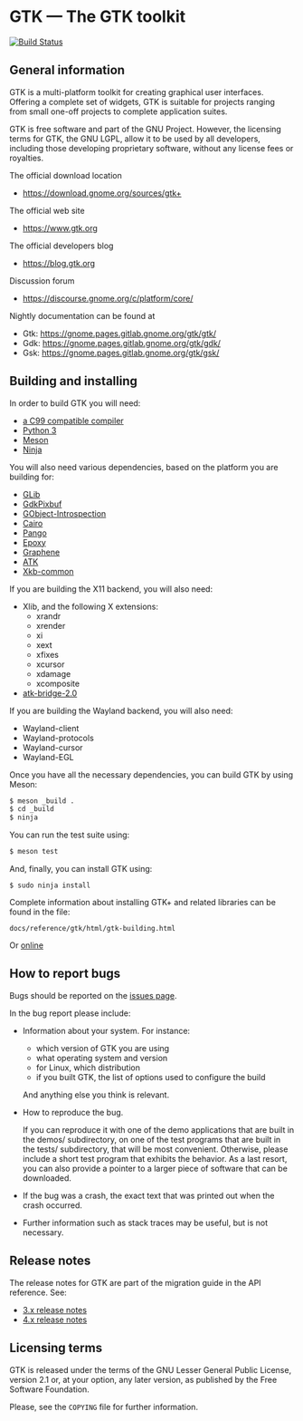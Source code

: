 GTK — The GTK toolkit
=====================

[![Build Status](https://gitlab.gnome.org/GNOME/gtk/badges/master/build.svg)](https://gitlab.gnome.org/GNOME/gtk/pipelines)

General information
-------------------

GTK is a multi-platform toolkit for creating graphical user interfaces.
Offering a complete set of widgets, GTK is suitable for projects ranging
from small one-off projects to complete application suites.

GTK is free software and part of the GNU Project. However, the
licensing terms for GTK, the GNU LGPL, allow it to be used by all
developers, including those developing proprietary software, without any
license fees or royalties.

The official download location

  - https://download.gnome.org/sources/gtk+

The official web site

  - https://www.gtk.org

The official developers blog

  - https://blog.gtk.org

Discussion forum

  - https://discourse.gnome.org/c/platform/core/

Nightly documentation can be found at
  - Gtk: https://gnome.pages.gitlab.gnome.org/gtk/gtk/
  - Gdk: https://gnome.pages.gitlab.gnome.org/gtk/gdk/
  - Gsk: https://gnome.pages.gitlab.gnome.org/gtk/gsk/

Building and installing
-----------------------

In order to build GTK you will need:

  - [a C99 compatible compiler](https://wiki.gnome.org/Projects/GLib/CompilerRequirements)
  - [Python 3](https://www.python.org/)
  - [Meson](http://mesonbuild.com)
  - [Ninja](https://ninja-build.org)

You will also need various dependencies, based on the platform you are
building for:

  - [GLib](https://download.gnome.org/sources/glib)
  - [GdkPixbuf](https://download.gnome.org/sources/gdk-pixbuf)
  - [GObject-Introspection](https://download.gnome.org/sources/gobject-introspection)
  - [Cairo](https://www.cairographics.org)
  - [Pango](https://download.gnome.org/sources/pango)
  - [Epoxy](https://github.com/anholt/libepoxy)
  - [Graphene](https://github.com/ebassi/graphene)
  - [ATK](https://download.gnome.org/sources/atk)
  - [Xkb-common](https://github.com/xkbcommon/libxkbcommon)

If you are building the X11 backend, you will also need:

  - Xlib, and the following X extensions:
    - xrandr
    - xrender
    - xi
    - xext
    - xfixes
    - xcursor
    - xdamage
    - xcomposite
  - [atk-bridge-2.0](https://download.gnome.org/sources/at-spi2-atk)

If you are building the Wayland backend, you will also need:

  - Wayland-client
  - Wayland-protocols
  - Wayland-cursor
  - Wayland-EGL

Once you have all the necessary dependencies, you can build GTK by using
Meson:

```sh
$ meson _build .
$ cd _build
$ ninja
```

You can run the test suite using:

```sh
$ meson test
```

And, finally, you can install GTK using:

```
$ sudo ninja install
```

Complete information about installing GTK+ and related libraries
can be found in the file:

```
docs/reference/gtk/html/gtk-building.html
```

Or [online](https://developer.gnome.org/gtk4/stable/gtk-building.html)

How to report bugs
------------------

Bugs should be reported on the [issues page](https://gitlab.gnome.org/GNOME/gtk/issues/new).

In the bug report please include:

* Information about your system. For instance:

   - which version of GTK you are using
   - what operating system and version
   - for Linux, which distribution
   - if you built GTK, the list of options used to configure the build

  And anything else you think is relevant.

* How to reproduce the bug.

  If you can reproduce it with one of the demo applications that are
  built in the demos/ subdirectory, on one of the test programs that
  are built in the tests/ subdirectory, that will be most convenient.
  Otherwise, please include a short test program that exhibits the
  behavior. As a last resort, you can also provide a pointer to a
  larger piece of software that can be downloaded.

* If the bug was a crash, the exact text that was printed out
  when the crash occurred.

* Further information such as stack traces may be useful, but
  is not necessary.

Release notes
-------------

The release notes for GTK are part of the migration guide in the API
reference. See:

 - [3.x release notes](https://developer.gnome.org/gtk3/unstable/gtk-migrating-2-to-3.html)
 - [4.x release notes](https://developer.gnome.org/gtk4/unstable/gtk-migrating-3-to-4.html)

Licensing terms
---------------

GTK is released under the terms of the GNU Lesser General Public License,
version 2.1 or, at your option, any later version, as published by the Free
Software Foundation.

Please, see the `COPYING` file for further information.
